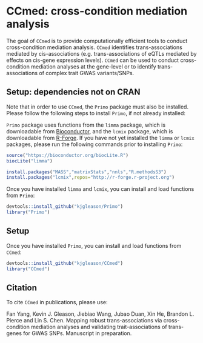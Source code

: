 # CCmed: cross-condition mediation analysis

The goal of `CCmed` is to provide computationally efficient tools to conduct cross-condition
mediation analysis. `CCmed` identifies trans-associations mediated by cis-associations (e.g. trans-associations of eQTLs mediated by effects on cis-gene expression levels). 
`CCmed` can be used to conduct cross-condition mediation analyses at the gene-level or
to identify trans-associations of complex trait GWAS variants/SNPs.

## Setup: dependencies not on CRAN

Note that in order to use `CCmed`, the `Primo` package must also be installed. Please follow the following steps
to install `Primo`, if not already installed:

`Primo` package uses functions from the `limma` package, which is downloadable from [Bioconductor](https://www.bioconductor.org), and the `lcmix` package, which is downloadable from [R-Forge](https://r-forge.r-project.org). If you have not yet installed the `limma` or `lcmix` packages, please run the following commands prior to installing `Primo`:

  ```R
  source("https://bioconductor.org/biocLite.R")
  biocLite("limma")
  
  install.packages("MASS","matrixStats","nnls","R.methodsS3")
  install.packages("lcmix",repos="http://r-forge.r-project.org")
  ```

Once you have installed `limma` and `lcmix`, you can install and load functions from `Primo`:

  ```R
  devtools::install_github("kjgleason/Primo")
  library("Primo")
  ```

## Setup

Once you have installed `Primo`, you can install and load functions from `CCmed`:

  ```R
  devtools::install_github("kjgleason/CCmed")
  library("CCmed")
  ```

## Citation

To cite `CCmed` in publications, please use:

Fan Yang, Kevin J. Gleason, Jiebiao Wang, Jubao Duan, Xin He, Brandon L. Pierce and Lin S. Chen. Mapping robust trans-associations via cross-condition mediation analyses and validating trait-associations of trans-genes for GWAS SNPs. Manuscript in preparation.
